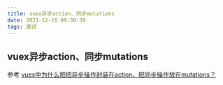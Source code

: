 ```yaml
---
title: vuex异步action、同步mutations
date: 2021-12-16 09:30:39
tags: 面试
---
```



## vuex异步action、同步mutations



参考
[vuex中为什么把把异步操作封装在action，把同步操作放在mutations？](https://www.zhihu.com/question/48759748)